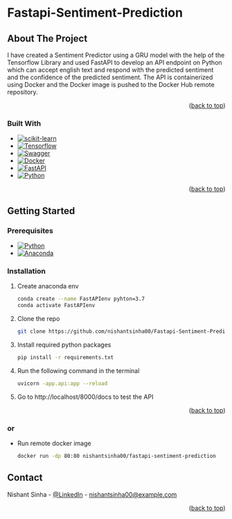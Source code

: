 # Fastapi-Sentiment-Prediction


<!-- ABOUT THE PROJECT -->
## About The Project

I have created a Sentiment Predictor using a GRU model with the help of the Tensorflow Library and used FastAPI to develop an API endpoint on Python which can accept english text and respond with the predicted sentiment and the confidence of the predicted sentiment. The API is containerized using Docker and the Docker image is pushed to the Docker Hub remote repository.

<p align="right">(<a href="#readme-top">back to top</a>)</p>



### Built With

* [![scikit-learn][scikit-learn.org]][scikit-learn-url]
* [![Tensorflow][Tensorflow.org]][Tensorflow-url]
* [![Swagger][Swagger.io]][Swagger-url]
* [![Docker][Docker.com]][Docker-url]
* [![FastAPI][fastapi.com]][fastapi-url]
* [![Python][python.org]][python-url]

<p align="right">(<a href="#readme-top">back to top</a>)</p>



<!-- GETTING STARTED -->
## Getting Started
### Prerequisites
* [![Python][python.org]][python-url]
* [![Anaconda][Anaconda.com]][Anaconda-url]

### Installation

1. Create anaconda env
    ```sh
   conda create --name FastAPIenv pyhton=3.7
   conda activate FastAPIenv
   ```
2. Clone the repo
   ```sh
   git clone https://github.com/nishantsinha00/Fastapi-Sentiment-Prediction.git
   ```
3. Install required python packages 
   ```sh
   pip install -r requirements.txt
   ```
4. Run the following command in the terminal
   ```sh
   uvicorn -app.api:app --reload
   ```
5. Go to http://localhost/8000/docs to test the API

<p align="right">(<a href="#readme-top">back to top</a>)</p>

### or 
* Run remote docker image
    ```sh
    docker run -dp 80:80 nishantsinha00/fastapi-sentiment-prediction
   ```

<!-- CONTACT -->
## Contact

Nishant Sinha - [@LinkedIn](https://www.linkedin.com/in/nishant-sinha-201885191/) - nishantsinha00@example.com
<p align="right">(<a href="#readme-top">back to top</a>)</p>



<!-- MARKDOWN LINKS & IMAGES -->
<!-- https://www.markdownguide.org/basic-syntax/#reference-style-links -->
[Anaconda.com]: https://img.shields.io/badge/Anaconda-%2344A833.svg?style=for-the-badge&logo=anaconda&logoColor=white
[Anaconda-url]: https://www.anaconda.com/
[scikit-learn.org]: https://img.shields.io/badge/scikit--learn-%23F7931E.svg?style=for-the-badge&logo=scikit-learn&logoColor=white
[scikit-learn-url]: https://scikit-learn.org/stable/
[Tensorflow.org]: https://img.shields.io/badge/TensorFlow-%23FF6F00.svg?style=for-the-badge&logo=TensorFlow&logoColor=white
[Tensorflow-url]: https://www.tensorflow.org/
[Swagger.io]: https://img.shields.io/badge/-Swagger-%23Clojure?style=for-the-badge&logo=swagger&logoColor=white
[Swagger-url]: https://swagger.io/
[Docker.com]: https://img.shields.io/badge/docker-%230db7ed.svg?style=for-the-badge&logo=docker&logoColor=white
[Docker-url]: https://www.docker.com/
[fastapi.com]: https://img.shields.io/badge/FastAPI-005571?style=for-the-badge&logo=fastapi
[fastapi-url]: https://fastapi.tiangolo.com/
[python.org]: https://img.shields.io/badge/python-3670A0?style=for-the-badge&logo=python&logoColor=ffdd54
[python-url]: https://www.python.org/
